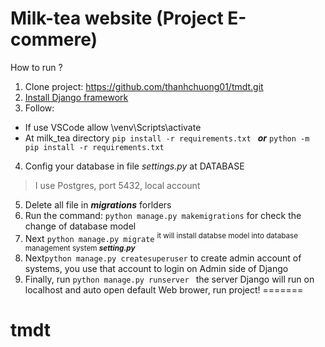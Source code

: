# Milk-tea website (Project E-commere)

How to run ?

1. Clone project: https://github.com/thanhchuong01/tmdt.git
2. [Install Django framework](https://docs.djangoproject.com/en/4.2/topics/install/)
3. Follow: 
  - If use VSCode allow \venv\Scripts\activate 
  - At milk_tea directory 
  ```pip install -r requirements.txt ```
   ***or*** ```python -m pip install -r requirements.txt```  
 4. Config your database in file _settings.py_  at DATABASE
   > I use Postgres, port 5432, local account
 5. Delete all file in ***migrations*** forlders
 6. Run the command: ```python manage.py makemigrations``` 
for check the change of database model
 7. Next ```python manage.py migrate``` 
<sup> it will install databse model into database management system ***setting.py*** </sup>
 8. Next```python manage.py createsuperuser``` 
to create admin account of systems, you use that account to login on Admin side of Django 
9. Finally, run ```python manage.py runserver ```
the server Django will run on localhost and auto open default Web brower, run project! 
=======
# tmdt
